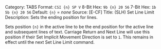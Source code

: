 Category: TABS
Format: `CSI {n} SP V`
8-Bit Hex: `9b {n} 20 56`
7-Bit Hex: `1b 5b {n} 20 56`
Default: `{n}` = *none*
Source: [E-CF]
Title: (SLH) Set Line Limit
Description: Sets the ending position for lines.

Sets position `{n}` in the active line to be the end position for the active line and subsequent lines of text. Carriage Return and Next Line will use this position if their Set Implicit Movement Direction is set to `1`. This remains in effect until the next Set Line Limit command.
